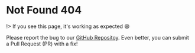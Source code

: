 # Not Found 404

!> If you see this page, it's working as expected :smile:

Please report the bug to our [GitHub Repositoy](https://github.com/alertbox/gh-quickstart/issues/new?assignees=&labels=&template=bug_report.md&title=). Even better, you can submit a Pull Request (PR) with a fix!